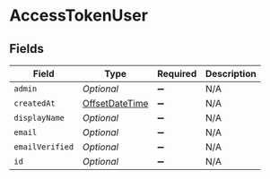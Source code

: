 # AccessTokenUser


## Fields

| Field                                                                                     | Type                                                                                      | Required                                                                                  | Description                                                                               |
| ----------------------------------------------------------------------------------------- | ----------------------------------------------------------------------------------------- | ----------------------------------------------------------------------------------------- | ----------------------------------------------------------------------------------------- |
| `admin`                                                                                   | *Optional<Boolean>*                                                                       | :heavy_minus_sign:                                                                        | N/A                                                                                       |
| `createdAt`                                                                               | [OffsetDateTime](https://docs.oracle.com/javase/8/docs/api/java/time/OffsetDateTime.html) | :heavy_minus_sign:                                                                        | N/A                                                                                       |
| `displayName`                                                                             | *Optional<String>*                                                                        | :heavy_minus_sign:                                                                        | N/A                                                                                       |
| `email`                                                                                   | *Optional<String>*                                                                        | :heavy_minus_sign:                                                                        | N/A                                                                                       |
| `emailVerified`                                                                           | *Optional<Boolean>*                                                                       | :heavy_minus_sign:                                                                        | N/A                                                                                       |
| `id`                                                                                      | *Optional<String>*                                                                        | :heavy_minus_sign:                                                                        | N/A                                                                                       |